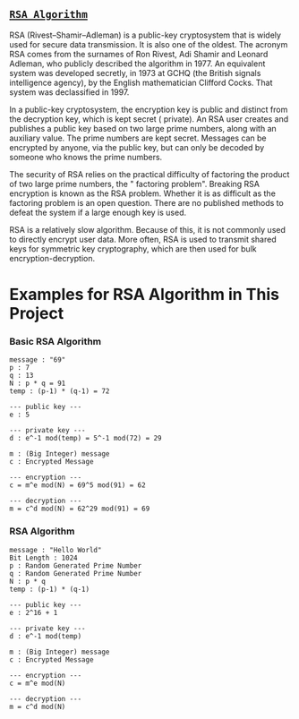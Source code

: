 ## [`RSA Algorithm`](https://en.wikipedia.org/wiki/RSA_(cryptosystem))

RSA (Rivest–Shamir–Adleman) is a public-key cryptosystem that is widely used for secure data transmission. It is also
one of the oldest. The acronym RSA comes from the surnames of Ron Rivest, Adi Shamir and Leonard Adleman, who publicly
described the algorithm in 1977. An equivalent system was developed secretly, in 1973 at GCHQ (the British signals
intelligence agency), by the English mathematician Clifford Cocks. That system was declassified in 1997.

In a public-key cryptosystem, the encryption key is public and distinct from the decryption key, which is kept secret (
private). An RSA user creates and publishes a public key based on two large prime numbers, along with an auxiliary
value. The prime numbers are kept secret. Messages can be encrypted by anyone, via the public key, but can only be
decoded by someone who knows the prime numbers.

The security of RSA relies on the practical difficulty of factoring the product of two large prime numbers, the "
factoring problem". Breaking RSA encryption is known as the RSA problem. Whether it is as difficult as the factoring
problem is an open question. There are no published methods to defeat the system if a large enough key is used.

RSA is a relatively slow algorithm. Because of this, it is not commonly used to directly encrypt user data. More often,
RSA is used to transmit shared keys for symmetric key cryptography, which are then used for bulk encryption-decryption.

# Examples for RSA Algorithm in This Project

### Basic RSA Algorithm

    message : "69"
    p : 7
    q : 13
    N : p * q = 91
    temp : (p-1) * (q-1) = 72

    --- public key ---
    e : 5

    --- private key ---
    d : e^-1 mod(temp) = 5^-1 mod(72) = 29
    
    m : (Big Integer) message
    c : Encrypted Message
    
    --- encryption ---
    c = m^e mod(N) = 69^5 mod(91) = 62
    
    --- decryption ---
    m = c^d mod(N) = 62^29 mod(91) = 69

### RSA Algorithm

    message : "Hello World"
    Bit Length : 1024
    p : Random Generated Prime Number
    q : Random Generated Prime Number
    N : p * q
    temp : (p-1) * (q-1)
    
    --- public key ---
    e : 2^16 + 1
    
    --- private key ---
    d : e^-1 mod(temp)
    
    m : (Big Integer) message
    c : Encrypted Message
    
    --- encryption ---
    c = m^e mod(N)
    
    --- decryption ---
    m = c^d mod(N)